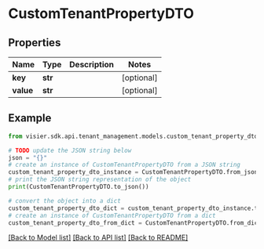 # CustomTenantPropertyDTO


## Properties

Name | Type | Description | Notes
------------ | ------------- | ------------- | -------------
**key** | **str** |  | [optional] 
**value** | **str** |  | [optional] 

## Example

```python
from visier.sdk.api.tenant_management.models.custom_tenant_property_dto import CustomTenantPropertyDTO

# TODO update the JSON string below
json = "{}"
# create an instance of CustomTenantPropertyDTO from a JSON string
custom_tenant_property_dto_instance = CustomTenantPropertyDTO.from_json(json)
# print the JSON string representation of the object
print(CustomTenantPropertyDTO.to_json())

# convert the object into a dict
custom_tenant_property_dto_dict = custom_tenant_property_dto_instance.to_dict()
# create an instance of CustomTenantPropertyDTO from a dict
custom_tenant_property_dto_from_dict = CustomTenantPropertyDTO.from_dict(custom_tenant_property_dto_dict)
```
[[Back to Model list]](../README.md#documentation-for-models) [[Back to API list]](../README.md#documentation-for-api-endpoints) [[Back to README]](../README.md)



